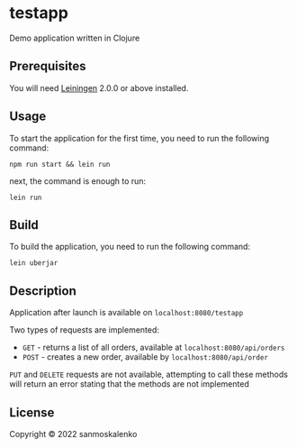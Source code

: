 # testapp

Demo application written in Clojure

## Prerequisites

You will need [Leiningen][] 2.0.0 or above installed.

[leiningen]: https://github.com/technomancy/leiningen

## Usage

To start the application for the first time, you need to run the following command:

    npm run start && lein run

next, the command is enough to run: 
    
    lein run


## Build
To build the application, you need to run the following command:

    lein uberjar

## Description

Application after launch is available on `localhost:8080/testapp`

Two types of requests are implemented:
* `GET` - returns a list of all orders, available at `localhost:8080/api/orders`
* `POST` - creates a new order, available by `localhost:8080/api/order`

`PUT` and `DELETE` requests are not available, attempting to call these methods will return an error stating that the methods are not implemented


## License

Copyright © 2022 sanmoskalenko
